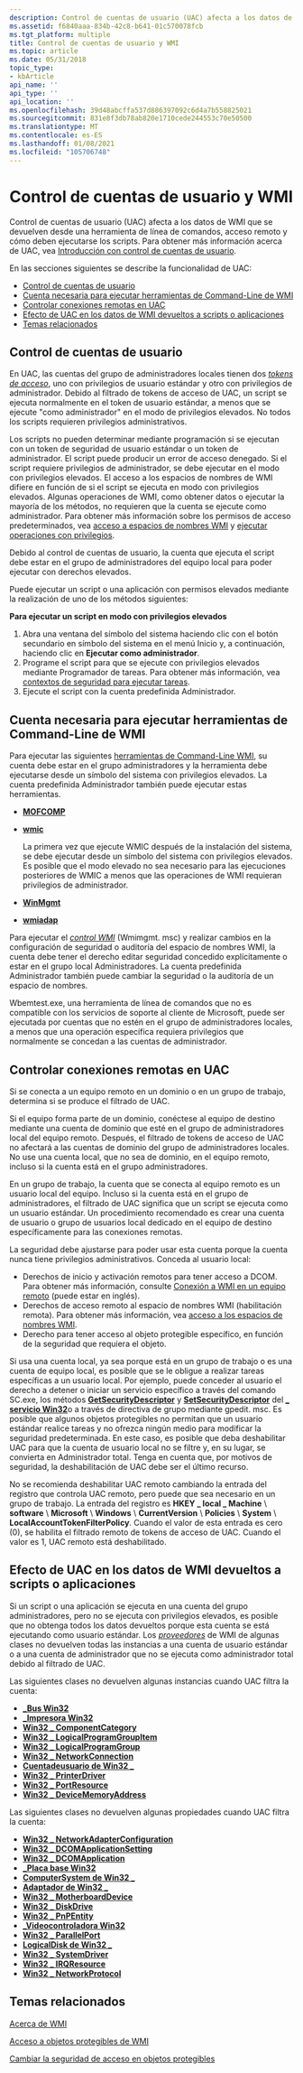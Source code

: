 ```yaml
---
description: Control de cuentas de usuario (UAC) afecta a los datos de WMI que se devuelven desde una herramienta de línea de comandos, acceso remoto y cómo deben ejecutarse los scripts. Para obtener más información acerca de UAC, vea Introducción con control de cuentas de usuario.
ms.assetid: f6840aaa-834b-42c8-b641-01c570078fcb
ms.tgt_platform: multiple
title: Control de cuentas de usuario y WMI
ms.topic: article
ms.date: 05/31/2018
topic_type:
- kbArticle
api_name: ''
api_type: ''
api_location: ''
ms.openlocfilehash: 39d48abcffa537d886397092c6d4a7b558825021
ms.sourcegitcommit: 831e8f3db78ab820e1710cede244553c70e50500
ms.translationtype: MT
ms.contentlocale: es-ES
ms.lasthandoff: 01/08/2021
ms.locfileid: "105706748"
---
```

# <a name="user-account-control-and-wmi"></a>Control de cuentas de usuario y WMI

Control de cuentas de usuario (UAC) afecta a los datos de WMI que se devuelven desde una herramienta de línea de comandos, acceso remoto y cómo deben ejecutarse los scripts. Para obtener más información acerca de UAC, vea [Introducción con control de cuentas de usuario](https://support.microsoft.com/help/922708/how-to-use-user-account-control-uac-in-windows-vista).

En las secciones siguientes se describe la funcionalidad de UAC:

-   [Control de cuentas de usuario](#user-account-control-and-wmi)
-   [Cuenta necesaria para ejecutar herramientas de Command-Line de WMI](#account-needed-to-run-wmi-command-line-tools)
-   [Controlar conexiones remotas en UAC](#handling-remote-connections-under-uac)
-   [Efecto de UAC en los datos de WMI devueltos a scripts o aplicaciones](#uac-effect-on-wmi-data-returned-to-scripts-or-applications)
-   [Temas relacionados](#related-topics)

## <a name="user-account-control"></a>Control de cuentas de usuario

En UAC, las cuentas del grupo de administradores locales tienen dos [*tokens de acceso*](/windows/desktop/SecGloss/a-gly), uno con privilegios de usuario estándar y otro con privilegios de administrador. Debido al filtrado de tokens de acceso de UAC, un script se ejecuta normalmente en el token de usuario estándar, a menos que se ejecute "como administrador" en el modo de privilegios elevados. No todos los scripts requieren privilegios administrativos.

Los scripts no pueden determinar mediante programación si se ejecutan con un token de seguridad de usuario estándar o un token de administrador. El script puede producir un error de acceso denegado. Si el script requiere privilegios de administrador, se debe ejecutar en el modo con privilegios elevados. El acceso a los espacios de nombres de WMI difiere en función de si el script se ejecuta en modo con privilegios elevados. Algunas operaciones de WMI, como obtener datos o ejecutar la mayoría de los métodos, no requieren que la cuenta se ejecute como administrador. Para obtener más información sobre los permisos de acceso predeterminados, vea [acceso a espacios de nombres WMI](access-to-wmi-namespaces.md) y [ejecutar operaciones con privilegios](executing-privileged-operations.md).

Debido al control de cuentas de usuario, la cuenta que ejecuta el script debe estar en el grupo de administradores del equipo local para poder ejecutar con derechos elevados.

Puede ejecutar un script o una aplicación con permisos elevados mediante la realización de uno de los métodos siguientes:

**Para ejecutar un script en modo con privilegios elevados**

1.  Abra una ventana del símbolo del sistema haciendo clic con el botón secundario en símbolo del sistema en el menú Inicio y, a continuación, haciendo clic en **Ejecutar como administrador**.
2.  Programe el script para que se ejecute con privilegios elevados mediante Programador de tareas. Para obtener más información, vea [contextos de seguridad para ejecutar tareas](/windows/desktop/TaskSchd/security-contexts-for-running-tasks).
3.  Ejecute el script con la cuenta predefinida Administrador.

## <a name="account-needed-to-run-wmi-command-line-tools"></a>Cuenta necesaria para ejecutar herramientas de Command-Line de WMI

Para ejecutar las siguientes [herramientas de Command-Line WMI](wmi-command-line-tools.md), su cuenta debe estar en el grupo administradores y la herramienta debe ejecutarse desde un símbolo del sistema con privilegios elevados. La cuenta predefinida Administrador también puede ejecutar estas herramientas.

-   [**MOFCOMP**](mofcomp.md)

-   [**wmic**](wmic.md)

    La primera vez que ejecute WMIC después de la instalación del sistema, se debe ejecutar desde un símbolo del sistema con privilegios elevados. Es posible que el modo elevado no sea necesario para las ejecuciones posteriores de WMIC a menos que las operaciones de WMI requieran privilegios de administrador.

-   [**WinMgmt**](winmgmt.md)

-   [**wmiadap**](wmiadap.md)

Para ejecutar el [*control WMI*](gloss-w.md) (Wmimgmt. msc) y realizar cambios en la configuración de seguridad o auditoría del espacio de nombres WMI, la cuenta debe tener el derecho editar seguridad concedido explícitamente o estar en el grupo local Administradores. La cuenta predefinida Administrador también puede cambiar la seguridad o la auditoría de un espacio de nombres.

Wbemtest.exe, una herramienta de línea de comandos que no es compatible con los servicios de soporte al cliente de Microsoft, puede ser ejecutada por cuentas que no estén en el grupo de administradores locales, a menos que una operación específica requiera privilegios que normalmente se concedan a las cuentas de administrador.

## <a name="handling-remote-connections-under-uac"></a>Controlar conexiones remotas en UAC

Si se conecta a un equipo remoto en un dominio o en un grupo de trabajo, determina si se produce el filtrado de UAC.

Si el equipo forma parte de un dominio, conéctese al equipo de destino mediante una cuenta de dominio que esté en el grupo de administradores local del equipo remoto. Después, el filtrado de tokens de acceso de UAC no afectará a las cuentas de dominio del grupo de administradores locales. No use una cuenta local, que no sea de dominio, en el equipo remoto, incluso si la cuenta está en el grupo administradores.

En un grupo de trabajo, la cuenta que se conecta al equipo remoto es un usuario local del equipo. Incluso si la cuenta está en el grupo de administradores, el filtrado de UAC significa que un script se ejecuta como un usuario estándar. Un procedimiento recomendado es crear una cuenta de usuario o grupo de usuarios local dedicado en el equipo de destino específicamente para las conexiones remotas.

La seguridad debe ajustarse para poder usar esta cuenta porque la cuenta nunca tiene privilegios administrativos. Conceda al usuario local:

-   Derechos de inicio y activación remotos para tener acceso a DCOM. Para obtener más información, consulte [Conexión a WMI en un equipo remoto](connecting-to-wmi-on-a-remote-computer.md) (puede estar en inglés).
-   Derechos de acceso remoto al espacio de nombres WMI (habilitación remota). Para obtener más información, vea [acceso a los espacios de nombres WMI](access-to-wmi-namespaces.md).
-   Derecho para tener acceso al objeto protegible específico, en función de la seguridad que requiera el objeto.

Si usa una cuenta local, ya sea porque está en un grupo de trabajo o es una cuenta de equipo local, es posible que se le obligue a realizar tareas específicas a un usuario local. Por ejemplo, puede conceder al usuario el derecho a detener o iniciar un servicio específico a través del comando SC.exe, los métodos [**GetSecurityDescriptor**](/windows/desktop/CIMWin32Prov/getsecuritydescriptor-method-in-class-win32-service) y [**SetSecurityDescriptor**](/windows/desktop/CIMWin32Prov/setsecuritydescriptor-method-in-class-win32-service) del [**\_ servicio Win32**](/windows/desktop/CIMWin32Prov/win32-service)o a través de directiva de grupo mediante gpedit. msc. Es posible que algunos objetos protegibles no permitan que un usuario estándar realice tareas y no ofrezca ningún medio para modificar la seguridad predeterminada. En este caso, es posible que deba deshabilitar UAC para que la cuenta de usuario local no se filtre y, en su lugar, se convierta en Administrador total. Tenga en cuenta que, por motivos de seguridad, la deshabilitación de UAC debe ser el último recurso.

No se recomienda deshabilitar UAC remoto cambiando la entrada del registro que controla UAC remoto, pero puede que sea necesario en un grupo de trabajo. La entrada del registro es **HKEY \_ local \_ Machine** \\ **software** \\ **Microsoft** \\ **Windows** \\ **CurrentVersion** \\ **Policies** \\ **System** \\ **LocalAccountTokenFilterPolicy**. Cuando el valor de esta entrada es cero (0), se habilita el filtrado remoto de tokens de acceso de UAC. Cuando el valor es 1, UAC remoto está deshabilitado.

## <a name="uac-effect-on-wmi-data-returned-to-scripts-or-applications"></a>Efecto de UAC en los datos de WMI devueltos a scripts o aplicaciones

Si un script o una aplicación se ejecuta en una cuenta del grupo administradores, pero no se ejecuta con privilegios elevados, es posible que no obtenga todos los datos devueltos porque esta cuenta se está ejecutando como usuario estándar. Los [*proveedores*](gloss-p.md) de WMI de algunas clases no devuelven todas las instancias a una cuenta de usuario estándar o a una cuenta de administrador que no se ejecuta como administrador total debido al filtrado de UAC.

Las siguientes clases no devuelven algunas instancias cuando UAC filtra la cuenta:

-   [**\_Bus Win32**](/windows/desktop/CIMWin32Prov/win32-bus)
-   [**\_Impresora Win32**](/windows/desktop/CIMWin32Prov/win32-printer)
-   [**Win32 \_ ComponentCategory**](/windows/desktop/CIMWin32Prov/win32-componentcategory)
-   [**Win32 \_ LogicalProgramGroupItem**](/windows/desktop/CIMWin32Prov/win32-logicalprogramgroupitem)
-   [**Win32 \_ LogicalProgramGroup**](/windows/desktop/CIMWin32Prov/win32-logicalprogramgroup)
-   [**Win32 \_ NetworkConnection**](/windows/desktop/CIMWin32Prov/win32-networkconnection)
-   [**Cuentadeusuario de Win32 \_**](/windows/desktop/CIMWin32Prov/win32-useraccount)
-   [**Win32 \_ PrinterDriver**](/windows/desktop/CIMWin32Prov/win32-printerdriver)
-   [**Win32 \_ PortResource**](/windows/desktop/CIMWin32Prov/win32-portresource)
-   [**Win32 \_ DeviceMemoryAddress**](/windows/desktop/CIMWin32Prov/win32-devicememoryaddress)

Las siguientes clases no devuelven algunas propiedades cuando UAC filtra la cuenta:

-   [**Win32 \_ NetworkAdapterConfiguration**](/windows/desktop/CIMWin32Prov/win32-networkadapterconfiguration)
-   [**Win32 \_ DCOMApplicationSetting**](/windows/desktop/CIMWin32Prov/win32-dcomapplicationsetting)
-   [**Win32 \_ DCOMApplication**](/windows/desktop/CIMWin32Prov/win32-dcomapplication)
-   [**\_Placa base Win32**](/windows/desktop/CIMWin32Prov/win32-baseboard)
-   [**ComputerSystem de Win32 \_**](/windows/desktop/CIMWin32Prov/win32-computersystem)
-   [**Adaptador de Win32 \_**](/windows/desktop/CIMWin32Prov/win32-networkadapter)
-   [**Win32 \_ MotherboardDevice**](/windows/desktop/CIMWin32Prov/win32-motherboarddevice)
-   [**Win32 \_ DiskDrive**](/windows/desktop/CIMWin32Prov/win32-diskdrive)
-   [**Win32 \_ PnPEntity**](/windows/desktop/CIMWin32Prov/win32-pnpentity)
-   [**\_Videocontroladora Win32**](/windows/desktop/CIMWin32Prov/win32-videocontroller)
-   [**Win32 \_ ParallelPort**](/windows/desktop/CIMWin32Prov/win32-parallelport)
-   [**LogicalDisk de Win32 \_**](/windows/desktop/CIMWin32Prov/win32-logicaldisk)
-   [**Win32 \_ SystemDriver**](/windows/desktop/CIMWin32Prov/win32-systemdriver)
-   [**Win32 \_ IRQResource**](/windows/desktop/CIMWin32Prov/win32-irqresource)
-   [**Win32 \_ NetworkProtocol**](/windows/desktop/CIMWin32Prov/win32-networkprotocol)

## <a name="related-topics"></a>Temas relacionados

<dl> <dt>

[Acerca de WMI](about-wmi.md)
</dt> <dt>

[Acceso a objetos protegibles de WMI](access-to-wmi-securable-objects.md)
</dt> <dt>

[Cambiar la seguridad de acceso en objetos protegibles](changing-access-security-on-securable-objects.md)
</dt> </dl>

 

 
